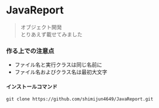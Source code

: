 # JavaReport

> オブジェクト開発<br>
> とりあえず載せてみました


### 作る上での注意点
- ファイル名と実行クラスは同じ名前に
- ファイル名およびクラス名は最初大文字


#### インストールコマンド  
`git clone https://github.com/shimijun4649/JavaReport.git`
